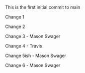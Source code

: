 This is the first initial commit to main

Change 1

Change 2

Change 3 - Mason Swager

Change 4 - Travis

Change 5ish - Mason Swager

Change 6 - Mason Swager